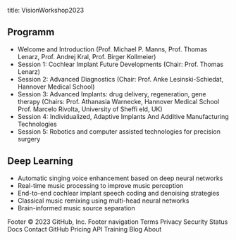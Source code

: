 title: VisionWorkshop2023


## Programm

* Welcome and Introduction (Prof. Michael P. Manns, Prof. Thomas Lenarz, Prof. Andrej Kral, Prof. Birger Kollmeier)
* Session 1: Cochlear Implant Future Developments (Chair: Prof. Thomas Lenarz)
* Session 2: Advanced Diagnostics (Chair: Prof. Anke Lesinski-Schiedat, Hannover Medical School)
* Session 3: Advanced Implants: drug delivery, regeneration, gene therapy (Chairs: Prof. Athanasia Warnecke, Hannover Medical School  Prof. Marcelo Rivolta, University of Sheffi eld, UK)
* Session 4: Individualized, Adaptive Implants And Additive Manufacturing Technologies
* Session 5: Robotics and computer assisted technologies for precision surgery



## Deep Learning

* Automatic singing voice enhancement based on deep neural networks
* Real-time music processing to improve music perception
* End-to-end cochlear implant speech coding and denoising strategies
* Classical music remixing using multi-head neural networks
* Brain-informed music source separation



Footer
© 2023 GitHub, Inc.
Footer navigation
Terms
Privacy
Security
Status
Docs
Contact GitHub
Pricing
API
Training
Blog
About
